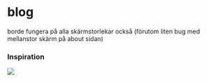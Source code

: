 # blog

borde fungera på alla skärmstorlekar också (förutom liten bug med mellanstor skärm på about sidan)

### Inspiration

<img src="images/inspiration.png">
